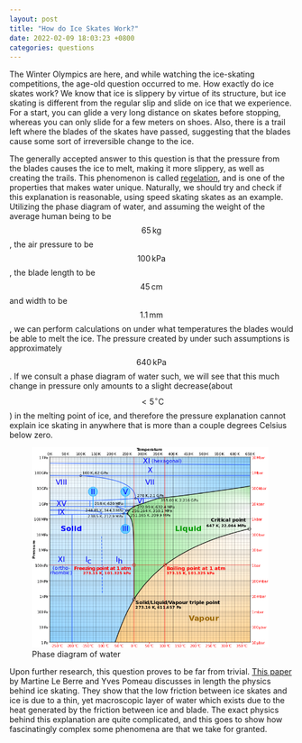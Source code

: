 ```yaml
---
layout: post
title: "How do Ice Skates Work?"
date: 2022-02-09 18:03:23 +0800
categories: questions
---
```


The Winter Olympics are here, and while watching the ice-skating competitions, the age-old question occurred to me. How exactly do ice skates work? We know that ice is slippery by virtue of its structure, but ice skating is different from the regular slip and slide on ice that we experience. For a start, you can glide a very long distance on skates before stopping, whereas you can only slide for a few meters on shoes. Also, there is a trail left where the blades of the skates have passed, suggesting that the blades cause some sort of irreversible change to the ice. 


The generally accepted answer to this question is that the pressure from the blades causes the ice to melt, making it more slippery, as well as creating the trails. This phenomenon is called [regelation](https://en.m.wikipedia.org/wiki/Regelation), and is one of the properties that makes water unique. Naturally, we should try and check if this explanation is reasonable, using speed skating skates as an example. Utilizing the phase diagram of water, and assuming the weight of the average human being to be $$ 65 \,\mathrm{kg} $$, the air pressure to be $$ 100 \,\mathrm{kPa} $$, the blade length to be $$ 45 \,\mathrm{cm} $$ and width to be $$ 1.1 \,\mathrm{mm} $$, we can perform calculations on under what temperatures the blades would be able to melt the ice. The pressure created by under such assumptions is approximately $$ 640 \,\mathrm{kPa} $$. If we consult a phase diagram of water such, we will see that this much change in pressure only amounts to a slight decrease(about $$ <5^\circ \mathrm{C} $$) in the melting point of ice, and therefore the pressure explanation cannot explain ice skating in anywhere that is more than a couple degrees Celsius below zero.

<figure>
    <img src="/assets/2022-02-09/phase_diagram.PNG" width="420" height="355"
         alt="Phase Diagram of Water">
    <figcaption>Phase diagram of water</figcaption>
</figure>


Upon further research, this question proves to be far from trivial. [This paper](https://www.sciencedirect.com/science/article/pii/S0020746215000335) by Martine Le Berre and Yves Pomeau discusses in length the physics behind ice skating. They show that the low friction between ice skates and ice is due to a thin, yet macroscopic layer of water which exists due to the heat generated by the friction between ice and blade. The exact physics behind this explanation are quite complicated, and this goes to show how fascinatingly complex some phenomena are that we take for granted.